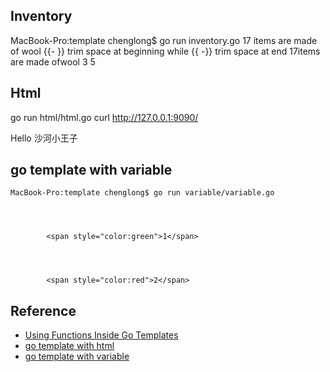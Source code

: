 ## Inventory
MacBook-Pro:template chenglong$ go run inventory.go 
17 items are made of wool
{{- }} trim space at beginning while {{ -}} trim space at end
17items are made ofwool
3 5

## Html
go run html/html.go
curl http://127.0.0.1:9090/
<!DOCTYPE html>
<html lang="en">
<head>
    <meta charset="UTF-8">
    <meta name="viewport" content="width=device-width, initial-scale=1.0">
    <meta http-equiv="X-UA-Compatible" content="ie=edge">
    <title>Hello</title>
</head>
<body>
    <p>Hello 沙河小王子</p>
</body>

## go template with variable
```
MacBook-Pro:template chenglong$ go run variable/variable.go 



          
        <span style="color:green">1</span>




        <span style="color:red">2</span>
```

## Reference
- [Using Functions Inside Go Templates](https://www.calhoun.io/intro-to-templates-p3-functions/)
- [go template with html](https://www.cnblogs.com/nickchen121/p/11517448.html)
- [go template with variable](https://blog.csdn.net/butterfly5211314/article/details/102978117)